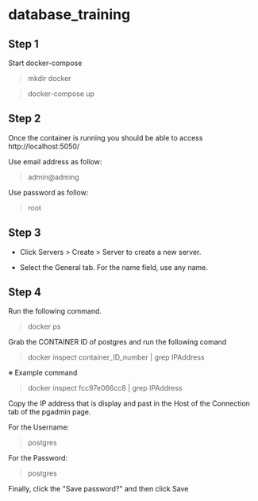 # database_training

## Step 1 
Start docker-compose
> mkdir docker

> docker-compose up

## Step 2
Once the container is running you should be able to access http://localhost:5050/

Use email address as follow:
> admin@adming

Use password as follow:
> root

## Step 3
- Click Servers > Create > Server to create a new server.

- Select the General tab. For the name field, use any name. 

## Step 4

Run the following command.
> docker ps

Grab the CONTAINER ID of postgres and run the following comand
> docker inspect container_ID_number | grep IPAddress

※ Example command
>docker inspect fcc97e066cc8 | grep IPAddress

Copy the IP address that is display and past in the Host of the Connection tab of the pgadmin page.

For the Username:
> postgres

For the Password:
> postgres

Finally, click the "Save password?" and then click Save